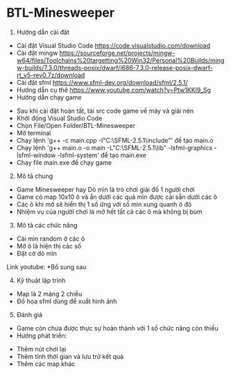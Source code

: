 # BTL-Minesweeper

1) Hướng dẫn cài đặt
 * Cài đặt Visual Studio Code
 https://code.visualstudio.com/download
 * Cài đặt mingw
 https://sourceforge.net/projects/mingw-w64/files/Toolchains%20targetting%20Win32/Personal%20Builds/mingw-builds/7.3.0/threads-posix/dwarf/i686-7.3.0-release-posix-dwarf-rt_v5-rev0.7z/download
 * Cài đặt sfml 
 https://www.sfml-dev.org/download/sfml/2.5.1/
 * Hướng dẫn cụ thê
 https://www.youtube.com/watch?v=Ptw1KKI9_Sg
 * Hướng dẫn chạy game
  - Sau khi cài đặt hoàn tất, tải src code game về máy và giải nén
  - Khởi động Visual Studio Code 
  - Chọn File/Open Folder/BTL-Minesweeper
  - Mở terminal
  - Chạy lệnh 'g++ -c main.cpp -I"C:\SFML-2.5.1\include"' để tạo main.o
  - Chạy lệnh 'g++ main.o -o main -L"C:\SFML-2.5.1\lib" -lsfml-graphics -lsfml-window -lsfml-system' để tạo main.exe
  - Chạy file main.exe để chạy game

2) Mô tả chung 

 - Game Minesweeper hay Dò mìn là trò chơi giải đố 1 người chơi
 - Game có map 10x10 ô và ẩn dưới các quả mìn được cài sẵn dưới các ô
 - Các ô khi mở sẽ hiển thị 1 số ứng với số mìn xung quanh ô đó
 - Nhiệm vụ của người chơi là mở hết tất cả các ô mà không bị bùm
 
3) Mô tả các chức năng

  * Cài mìn random ở các ô 
  * Mở ô là hiện thị các số
  * Đặt cờ dò mìn

Link youtube: *Bổ sung sau

4) Kỹ thuật lập trình

  * Map là 2 mảng 2 chiều 
  * Đồ họa sfml dùng để xuất hình ảnh  

5) Đánh giá

  * Game còn chưa được thực sự hoàn thành với 1 số chức năng còn thiếu 
  * Hướng phát triển: 
   - Thêm nút chơi lại
   - Thêm tính thời gian và lưu trữ kết quả
   - Thêm các map khác
